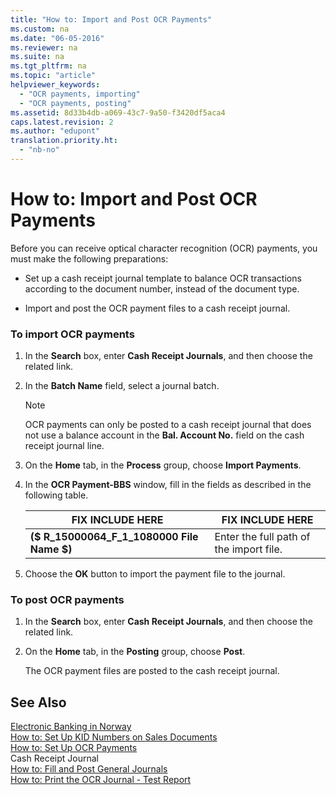 ```yaml
---
title: "How to: Import and Post OCR Payments"
ms.custom: na
ms.date: "06-05-2016"
ms.reviewer: na
ms.suite: na
ms.tgt_pltfrm: na
ms.topic: "article"
helpviewer_keywords: 
  - "OCR payments, importing"
  - "OCR payments, posting"
ms.assetid: 8d33b4db-a069-43c7-9a50-f3420df5aca4
caps.latest.revision: 2
ms.author: "edupont"
translation.priority.ht: 
  - "nb-no"
---
```

# How to: Import and Post OCR Payments
Before you can receive optical character recognition \(OCR\) payments, you must make the following preparations:  
  
-   Set up a cash receipt journal template to balance OCR transactions according to the document number, instead of the document type.  
  
-   Import and post the OCR payment files to a cash receipt journal.  
  
### To import OCR payments  
  
1.  In the **Search** box, enter **Cash Receipt Journals**, and then choose the related link.  
  
2.  In the **Batch Name** field, select a journal batch.  
  
    > [!NOTE]  
    >  OCR payments can only be posted to a cash receipt journal that does not use a balance account in the **Bal. Account No.** field on the cash receipt journal line.  
  
3.  On the **Home** tab, in the **Process** group, choose **Import Payments**.  
  
4.  In the **OCR Payment\-BBS** window, fill in the fields as described in the following table.  
  
    |FIX INCLUDE HERE<!--[!INCLUDE[bp_tablefield](../../ApplicationDesign/includes/bp_tablefield_md.md)] -->|FIX INCLUDE HERE<!--[!INCLUDE[bp_tabledescription](../../ApplicationDesign/includes/bp_tabledescription_md.md)] -->|  
    |---------------------------------|---------------------------------------|  
    |**\($ R\_15000064\_F\_1\_1080000  File Name $\)**|Enter the full path of the import file.|  
  
5.  Choose the **OK** button to import the payment file to the journal.  
  
### To post OCR payments  
  
1.  In the **Search** box, enter **Cash Receipt Journals**, and then choose the related link.  
  
2.  On the **Home** tab, in the **Posting** group, choose **Post**.  
  
     The OCR payment files are posted to the cash receipt journal.  
  
## See Also  
 [Electronic Banking in Norway](../../LocalFunctionalityForMicrosoftDynamicsNav2016/Norway/electronic-banking-in-norway.md)   
 [How to: Set Up KID Numbers on Sales Documents](../../LocalFunctionalityForMicrosoftDynamicsNav2016/Norway/how-to-set-up-kid-numbers-on-sales-documents.md)   
 [How to: Set Up OCR Payments](../../LocalFunctionalityForMicrosoftDynamicsNav2016/Norway/how-to-set-up-ocr-payments.md)   
 Cash Receipt Journal   
 [How to: Fill and Post General Journals](../../Finance/how-to-fill-and-post-general-journals.md)   
 [How to: Print the OCR Journal \- Test Report](../../LocalFunctionalityForMicrosoftDynamicsNav2016/Norway/how-to-print-the-ocr-journal-test-report.md)